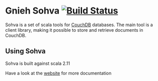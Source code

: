 Gnieh Sohva [![Build Status](https://travis-ci.org/gnieh/sohva.png?branch=master)](https://travis-ci.org/gnieh/sohva)
===========

Sohva is a set of scala tools for [CouchDB](http://couchdb.apache.org/) databases.
The main tool is a client library, making it possible to store and retrieve documents in CouchDB.

Using Sohva
-----------

Sohva is built against scala 2.11

Have a look at the [website](https://sohva.gnieh.org/) for more documentation
